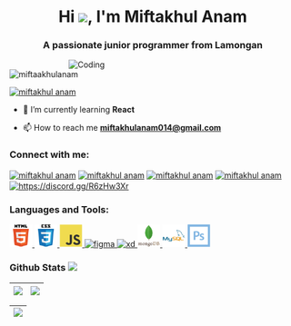<h1 align="center">Hi <img src="https://raw.githubusercontent.com/MartinHeinz/MartinHeinz/master/wave.gif" width="30px">, I'm Miftakhul Anam</h1>
<h3 align="center">A passionate junior programmer from Lamongan</h3>
<img align="right" alt="Coding" width="400" src="https://media2.giphy.com/media/qgQUggAC3Pfv687qPC/giphy.gif">

<p align="left"> <img src="https://komarev.com/ghpvc/?username=miftaakhulanam&label=Profile%20views&color=0e75b6&style=flat" alt="miftaakhulanam" /> </p>

<p align="left"> <a href="https://twitter.com/miftaakhul_anam?t=poQyapadudcArhQHutW1PQ&s=09" target="blank"><img src="https://img.shields.io/twitter/follow/miftakhul anam?logo=twitter&style=for-the-badge" alt="miftakhul anam" /></a> </p>

- 🌱 I’m currently learning **React**

- 📫 How to reach me **miftakhulanam014@gmail.com**

<h3 align="left">Connect with me:</h3>
<p align="left">
<a href="https://twitter.com/miftaakhul_anam?t=poQyapadudcArhQHutW1PQ&s=09" target="blank"><img align="center" src="https://raw.githubusercontent.com/rahuldkjain/github-profile-readme-generator/master/src/images/icons/Social/twitter.svg" alt="miftakhul anam" height="30" width="40" /></a>
<a href="https://www.facebook.com/miftakhul.anam.9400?mibextid=ZbWKwL" target="blank"><img align="center" src="https://raw.githubusercontent.com/rahuldkjain/github-profile-readme-generator/master/src/images/icons/Social/facebook.svg" alt="miftakhul anam" height="30" width="40" /></a>
<a href="https://instagram.com/miftaakhul_anam?igshid=ZDdkNTZiNTM=" target="blank"><img align="center" src="https://raw.githubusercontent.com/rahuldkjain/github-profile-readme-generator/master/src/images/icons/Social/instagram.svg" alt="miftakhul anam" height="30" width="40" /></a>
<a href="https://www.youtube.com/@MiftakhulAnam" target="blank"><img align="center" src="https://raw.githubusercontent.com/rahuldkjain/github-profile-readme-generator/master/src/images/icons/Social/youtube.svg" alt="miftakhul anam" height="30" width="40" /></a>
<a href="https://discord.gg/https://discord.gg/R6zHw3Xr" target="blank"><img align="center" src="https://raw.githubusercontent.com/rahuldkjain/github-profile-readme-generator/master/src/images/icons/Social/discord.svg" alt="https://discord.gg/R6zHw3Xr" height="30" width="40" /></a>
</p>

<h3 align="left">Languages and Tools:</h3>
<p align="left"> <a href="https://www.w3.org/html/" target="_blank" rel="noreferrer"> <img src="https://raw.githubusercontent.com/devicons/devicon/master/icons/html5/html5-original-wordmark.svg" alt="html5" width="40" height="40"/> </a> <a href="https://www.w3schools.com/css/" target="_blank" rel="noreferrer"> <img src="https://raw.githubusercontent.com/devicons/devicon/master/icons/css3/css3-original-wordmark.svg" alt="css3" width="40" height="40"/> </a> <a href="https://developer.mozilla.org/en-US/docs/Web/JavaScript" target="_blank" rel="noreferrer"> <img src="https://raw.githubusercontent.com/devicons/devicon/master/icons/javascript/javascript-original.svg" alt="javascript" width="40" height="40"/> </a> <a href="https://www.figma.com/" target="_blank" rel="noreferrer"> <img src="https://www.vectorlogo.zone/logos/figma/figma-icon.svg" alt="figma" width="40" height="40"/> </a>   <a href="https://www.adobe.com/products/xd.html" target="_blank" rel="noreferrer"> <img src="https://cdn.worldvectorlogo.com/logos/adobe-xd.svg" alt="xd" width="40" height="40"/> </a> <a href="https://www.mongodb.com/" target="_blank" rel="noreferrer"> <img src="https://raw.githubusercontent.com/devicons/devicon/master/icons/mongodb/mongodb-original-wordmark.svg" alt="mongodb" width="40" height="40"/> </a> <a href="https://www.mysql.com/" target="_blank" rel="noreferrer"> <img src="https://raw.githubusercontent.com/devicons/devicon/master/icons/mysql/mysql-original-wordmark.svg" alt="mysql" width="40" height="40"/> </a> <a href="https://www.photoshop.com/en" target="_blank" rel="noreferrer"> <img src="https://raw.githubusercontent.com/devicons/devicon/master/icons/photoshop/photoshop-line.svg" alt="photoshop" width="40" height="40"/> </a>  </p>


<h3 align="left">Github Stats <img src = "https://i.pinimg.com/originals/65/c4/f4/65c4f452571be1261e9c623f7da488ac.gif" width = 35px> </h3>
  
| <img align="center" width="320px" src="https://github-readme-stats.vercel.app/api?username=miftaakhulanam&theme=transparent&rank_icon=github&hide_border=true"> | <img align="center" width="320px" src="https://github-readme-stats.vercel.app/api/top-langs/?username=miftaakhulanam&layout=compact&theme=transparent&hide_border=true">
| ------------- | ------------- |  

| <img width="666px" src="https://github-readme-streak-stats.herokuapp.com/?user=miftaakhulanam&hide_border=true&theme=transparent">
| ------------- |

